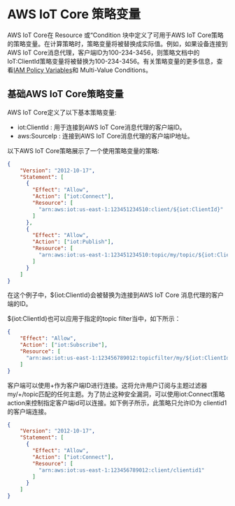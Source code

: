# AWS IoT Core 策略变量

AWS IoT Core在 Resource 或“Condition 块中定义了可用于AWS IoT Core策略的策略变量。在计算策略时，策略变量将被替换成实际值。例如，如果设备连接到AWS IoT Core消息代理，客户端ID为100-234-3456，则策略文档中的IoT:ClientId策略变量将被替换为100-234-3456。有关策略变量的更多信息，查看[IAM Policy Variables](https://docs.aws.amazon.com/service-authorization/latest/reference/reference_policies_variables.html)和 Multi-Value Conditions。

## 基础AWS IoT Core策略变量

AWS IoT Core定义了以下基本策略变量:

* iot:ClientId : 用于连接到AWS IoT Core消息代理的客户端ID。
* aws:SourceIp : 连接到AWS IoT Core消息代理的客户端IP地址。

以下AWS IoT Core策略展示了一个使用策略变量的策略:

```json
{
    "Version": "2012-10-17",
    "Statement": [
      {
        "Effect": "Allow",
        "Action": ["iot:Connect"],
        "Resource": [
          "arn:aws:iot:us-east-1:123451234510:client/${iot:ClientId}"
        ]
      },
      {
        "Effect": "Allow",
        "Action": ["iot:Publish"],
        "Resource": [
          "arn:aws:iot:us-east-1:123451234510:topic/my/topic/${iot:ClientId}"
        ]
      }
    ]
}
```

在这个例子中，${iot:ClientId}会被替换为连接到AWS IoT Core 消息代理的客户端的ID。

${iot:ClientId}也可以应用于指定的topic filter当中，如下所示：

```json
{
    "Effect": "Allow",
    "Action": ["iot:Subscribe"],
    "Resource": [
      "arn:aws:iot:us-east-1:123456789012:topicfilter/my/${iot:ClientId}/topic"
    ]
}
```

客户端可以使用+作为客户端ID进行连接。这将允许用户订阅与主题过滤器my/+/topic匹配的任何主题。为了防止这种安全漏洞，可以使用iot:Connect策略action来控制指定客户端id可以连接。如下例子所示，此策略只允许ID为 clientid1的客户端连接。

```json
{
    "Version": "2012-10-17",
    "Statement": [
      {
        "Effect": "Allow",
        "Action": ["iot:Connect"],
        "Resource": [
          "arn:aws:iot:us-east-1:123456789012:client/clientid1"
        ]
      }
    ]
}
```
